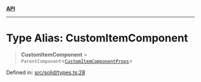 [**API**](../../API.md)

***

# Type Alias: CustomItemComponent

> **CustomItemComponent** = `ParentComponent`\<[`CustomItemComponentProps`](../interfaces/CustomItemComponentProps.md)\>

Defined in: [src/solid/types.ts:28](https://github.com/inokawa/virtua/blob/bef8d3f4969c1398c3cf5c6c917097dd810b514f/src/solid/types.ts#L28)
